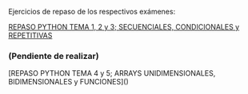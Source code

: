 Ejercicios de repaso de los respectivos exámenes:

[REPASO PYTHON TEMA 1, 2 y 3; SECUENCIALES, CONDICIONALES y REPETITIVAS](./EjerciciosRepasoExamen10Nov22/)

<h3> (Pendiente de realizar) </h3>
[REPASO PYTHON TEMA 4 y 5; ARRAYS UNIDIMENSIONALES, BIDIMENSIONALES y FUNCIONES]()

